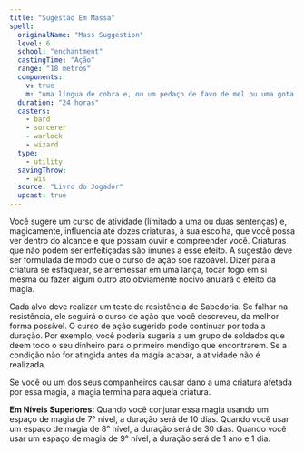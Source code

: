 ```yaml
---
title: "Sugestão Em Massa"
spell:
  originalName: "Mass Suggestion"
  level: 6
  school: "enchantment"
  castingTime: "Ação"
  range: "18 metros"
  components:
    v: true
    m: "uma língua de cobra e, ou um pedaço de favo de mel ou uma gota de azeite doce"
  duration: "24 horas"
  casters:
    - bard
    - sorcerer
    - warlock
    - wizard
  type:
    - utility
  savingThrow:
    - wis
  source: "Livro do Jogador"
  upcast: true
---
```


Você sugere um curso de atividade (limitado a uma ou duas sentenças) e, magicamente, influencia até dozes criaturas, à sua escolha, que você possa ver dentro do alcance e que possam ouvir e compreender você. Criaturas que não podem ser enfeitiçadas são imunes a esse efeito. A sugestão deve ser formulada de modo que o curso de ação soe razoável. Dizer para a criatura se esfaquear, se arremessar em uma lança, tocar fogo em si mesma ou fazer algum outro ato obviamente nocivo anulará o efeito da magia.

Cada alvo deve realizar um teste de resistência de Sabedoria. Se falhar na resistência, ele seguirá o curso de ação que você descreveu, da melhor forma possível. O curso de ação sugerido pode continuar por toda a duração. Por exemplo, você poderia sugeria a um grupo de soldados que deem todo o seu dinheiro para o primeiro mendigo que encontrarem. Se a condição não for atingida antes da magia acabar, a atividade não é realizada.

Se você ou um dos seus companheiros causar dano a uma criatura afetada por essa magia, a magia termina para aquela criatura.

**Em Níveis Superiores:** Quando você conjurar essa magia usando um espaço de magia de 7° nível, a duração será de 10 dias. Quando você usar um espaço de magia de 8° nível, a duração será de 30 dias. Quando você usar um espaço de magia de 9° nível, a duração será de 1 ano e 1 dia.
